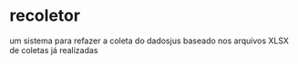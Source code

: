 # recoletor
um sistema para refazer a coleta do dadosjus baseado nos arquivos XLSX de coletas já realizadas
